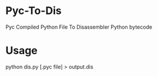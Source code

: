 # Pyc-To-Dis
Pyc Compiled Python File To Disassembler Python bytecode
# Usage
python dis.py [.pyc file] > output.dis
